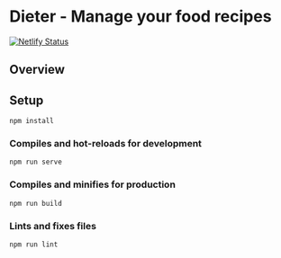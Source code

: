 # Dieter - Manage your food recipes
[![Netlify Status](https://api.netlify.com/api/v1/badges/138fc068-bf40-466c-8ca1-4c393d029608/deploy-status)](https://app.netlify.com/sites/agitated-villani-0c88c0/deploys)

## Overview

## Setup
```
npm install
```

### Compiles and hot-reloads for development
```
npm run serve
```

### Compiles and minifies for production
```
npm run build
```

### Lints and fixes files
```
npm run lint
```
